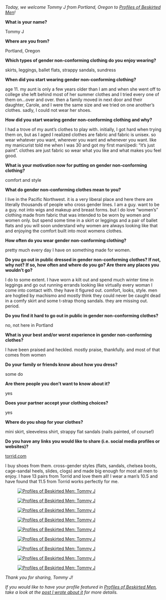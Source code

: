 *Today, we welcome Tommy J from Portland, Oregon to [Profiles of Beskirted Men](https://www.the-beskirted-man.com/category/profiles-of-beskirted-men/)!*

**What is your name?**

Tommy J

**Where are you from?**

Portland, Oregon

**Which types of gender non-conforming clothing do you enjoy wearing?**

skirts, leggings, ballet flats, strappy sandals, sundress

**When did you start wearing gender non-conforming clothing?**

age 11. my aunt is only a few years older than I am and when she went off to college she left behind most of her summer clothes and I tried every one of them on…over and over. then a family moved in next door and their daughter, Carole, and I were the same size and we tried on one another’s clothes. sadly, I could not wear her shoes.

**How did you start wearing gender non-conforming clothing and why?**

I had a trove of my aunt’s clothes to play with. initially, I got hard when trying them on, but as I aged I realized clothes are fabric and fabric is unisex. so wear whatever you want, wherever you want and whenever you want. like my manicurist told me when I was 30 and got my first mani/pedi: “it’s just paint”. clothes are just fabric so wear what you like and what makes you feel good.

**What is your motivation now for putting on gender non-conforming clothing?**

comfort and style

**What do gender non-conforming clothes mean to you?**

I live in the Pacific Northwest. it is a very liberal place and here there are literally thousands of people who cross gender lines. I am a guy. want to be a guy. not into wigs and makeup and breast forms. but I do love “women’s” clothing made from fabric that was intended to be worn by women and women only. but spend some time in a skirt or leggings and a pair of ballet flats and you will soon understand why women are always looking like that and enjoying the comfort built into most womens clothes.

**How often do you wear gender non-conforming clothing?**

pretty much every day I have on something made for women.

**Do you go out in public dressed in gender non-conforming clothes? If not, why not?** **If so, how often and where do you go? Are there any places you wouldn’t go?**

I do to some extent. I have worn a kilt out and spend much winter time in leggings and go out running errands looking like virtually every woman I come into contact with. they have it figured out. comfort, looks, style. men are hogtied by machismo and mostly think they could never be caught dead in a comfy skirt and some t-strap thong sandals. they are missing out. period.

**Do you find it hard to go out in public in gender non-conforming clothes?**

no, not here in Portland

**What is your best and/or worst experience in gender non-conforming clothes?**

I have been praised and heckled. mostly praise, thankfully. and most of that comes from women

**Do your family or friends know about how you dress?**

some do

**Are there people you don’t want to know about it?**

yes

**Does your partner accept your clothing choices?**

yes

**Where do you shop for your clothes?**

mini skirt, sleeveless shirt, strappy flat sandals (nails painted, of course!)

**Do you have any links you would like to share (i.e. social media profiles or websites)?**

[torrid.com](http://torrid.com)

I buy shoes from them. cross-gender styles (flats, sandals, chelsea boots, cage-sandal heels, slides, clogs) and made big enough for most all men to enjoy. I have 13 pairs from Torrid and love them all! I wear a man’s 10.5 and have found that 11.5 from Torrid works perfectly for me.

<figure><a href="https://www.the-beskirted-man.com/?attachment_id=8176"><img decoding="async" alt="Profiles of Beskirted Men: Tommy J" data-height="2560" data-id="8176" data-link="https://www.the-beskirted-man.com/?attachment_id=8176" data-url="https://www.the-beskirted-man.com/wp-content/uploads/2025/09/AA-TJ-indian-shirt-long-white-tights-kholapuri-sandals-polish-barefoot-no-head-417x1024.jpg" data-width="1043" src="AA-TJ-indian-shirt-long-white-tights-kholapuri-sandals-polish-barefoot-no-head-417x1024.jpg" data-amp-layout="responsive"></a></figure>

<figure><a href="https://www.the-beskirted-man.com/?attachment_id=8175"><img decoding="async" alt="Profiles of Beskirted Men: Tommy J" data-height="2404" data-id="8175" data-link="https://www.the-beskirted-man.com/?attachment_id=8175" data-url="https://www.the-beskirted-man.com/wp-content/uploads/2025/09/aablack-skirt-red-ankle-straps-01mod-506x1024.jpg" data-width="1188" src="aablack-skirt-red-ankle-straps-01mod-506x1024.jpg" data-amp-layout="responsive"></a></figure>

<figure><a href="https://www.the-beskirted-man.com/?attachment_id=8174"><img decoding="async" alt="Profiles of Beskirted Men: Tommy J" data-height="960" data-id="8174" data-link="https://www.the-beskirted-man.com/?attachment_id=8174" data-url="https://www.the-beskirted-man.com/wp-content/uploads/2025/09/aablue-denim-skirt-blue-glads-04.jpg" data-width="417" src="aablue-denim-skirt-blue-glads-04.jpg" data-amp-layout="responsive"></a></figure>

<figure><a href="https://www.the-beskirted-man.com/?attachment_id=8173"><img decoding="async" alt="Profiles of Beskirted Men: Tommy J" data-height="2560" data-id="8173" data-link="https://www.the-beskirted-man.com/?attachment_id=8173" data-url="https://www.the-beskirted-man.com/wp-content/uploads/2025/09/aaJenns-lace-top-02-505x1024.jpg" data-width="1262" src="aaJenns-lace-top-02-505x1024.jpg" data-amp-layout="responsive"></a></figure>

<figure><a href="https://www.the-beskirted-man.com/?attachment_id=8172"><img decoding="async" alt="Profiles of Beskirted Men: Tommy J" data-height="960" data-id="8172" data-link="https://www.the-beskirted-man.com/?attachment_id=8172" data-url="https://www.the-beskirted-man.com/wp-content/uploads/2025/09/black-skirt-black-cutout-flats-01.jpg" data-width="390" src="black-skirt-black-cutout-flats-01.jpg" data-amp-layout="responsive"></a></figure>

<figure><a href="https://www.the-beskirted-man.com/?attachment_id=8171"><img decoding="async" alt="Profiles of Beskirted Men: Tommy J" data-height="2560" data-id="8171" data-link="https://www.the-beskirted-man.com/?attachment_id=8171" data-url="https://www.the-beskirted-man.com/wp-content/uploads/2025/09/cream-skirt-red-flats-PH-05mod-418x1024.jpg" data-width="1046" src="cream-skirt-red-flats-PH-05mod-418x1024.jpg" data-amp-layout="responsive"></a></figure>

<figure><a href="https://www.the-beskirted-man.com/?attachment_id=8170"><img decoding="async" alt="Profiles of Beskirted Men: Tommy J" data-height="2560" data-id="8170" data-link="https://www.the-beskirted-man.com/?attachment_id=8170" data-url="https://www.the-beskirted-man.com/wp-content/uploads/2025/09/DSCN0040-2-353x1024.jpg" data-width="883" src="DSCN0040-2-353x1024.jpg" data-amp-layout="responsive"></a></figure>

<figure><a href="https://www.the-beskirted-man.com/?attachment_id=8169"><img decoding="async" alt="Profiles of Beskirted Men: Tommy J" data-height="2560" data-id="8169" data-link="https://www.the-beskirted-man.com/?attachment_id=8169" data-url="https://www.the-beskirted-man.com/wp-content/uploads/2025/09/DSCN0315-568x1024.jpg" data-width="1420" src="DSCN0315-568x1024.jpg" data-amp-layout="responsive"></a></figure>

<figure><a href="https://www.the-beskirted-man.com/?attachment_id=8168"><img decoding="async" alt="Profiles of Beskirted Men: Tommy J" data-height="1325" data-id="8168" data-link="https://www.the-beskirted-man.com/?attachment_id=8168" data-url="https://www.the-beskirted-man.com/wp-content/uploads/2025/09/output_image1707319776844-493x1024.jpg" data-width="638" src="output_image1707319776844-493x1024.jpg" data-amp-layout="responsive"></a></figure>

*Thank you for sharing, Tommy J!*

*If you would like to have your profile featured in [Profiles of Beskirted Men](https://www.the-beskirted-man.com/category/profiles-of-beskirted-men/), take a look at the [post I wrote about it](https://www.the-beskirted-man.com/profiles-of-beskirted-men/profiles-of-beskirted-men/) for more details.*